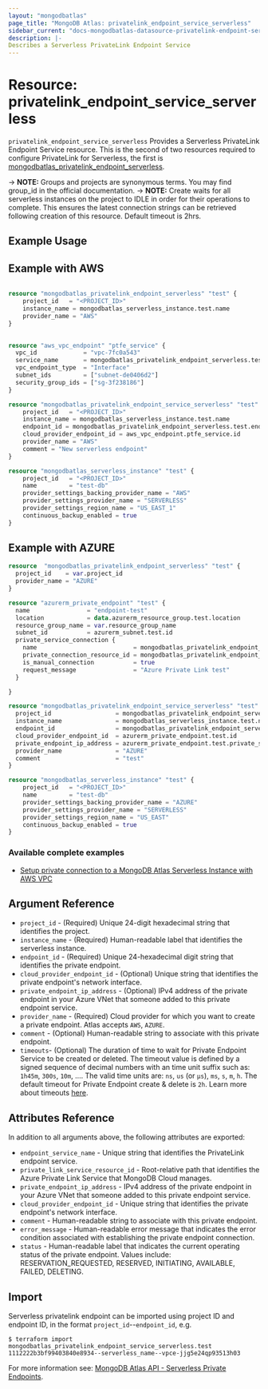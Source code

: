 ```yaml
---
layout: "mongodbatlas"
page_title: "MongoDB Atlas: privatelink_endpoint_service_serverless"
sidebar_current: "docs-mongodbatlas-datasource-privatelink-endpoint-service-serverless"
description: |-
Describes a Serverless PrivateLink Endpoint Service
---
```



# Resource: privatelink_endpoint_service_serverless

`privatelink_endpoint_service_serverless` Provides a Serverless PrivateLink Endpoint Service resource.
This is the second of two resources required to configure PrivateLink for Serverless, the first is [mongodbatlas_privatelink_endpoint_serverless](https://registry.terraform.io/providers/mongodb/mongodbatlas/latest/docs/resources/privatelink_endpoint_serverless).

-> **NOTE:** Groups and projects are synonymous terms. You may find group_id in the official documentation.
-> **NOTE:** Create waits for all serverless instances on the project to IDLE in order for their operations to complete. This ensures the latest connection strings can be retrieved following creation of this resource. Default timeout is 2hrs.

## Example Usage

## Example with AWS
```terraform

resource "mongodbatlas_privatelink_endpoint_serverless" "test" {
	project_id   = "<PROJECT_ID>"
	instance_name = mongodbatlas_serverless_instance.test.name
	provider_name = "AWS"
}
	  

resource "aws_vpc_endpoint" "ptfe_service" {
  vpc_id             = "vpc-7fc0a543"
  service_name       = mongodbatlas_privatelink_endpoint_serverless.test.endpoint_service_name
  vpc_endpoint_type  = "Interface"
  subnet_ids         = ["subnet-de0406d2"]
  security_group_ids = ["sg-3f238186"]
}

resource "mongodbatlas_privatelink_endpoint_service_serverless" "test" {
	project_id   = "<PROJECT_ID>"
	instance_name = mongodbatlas_serverless_instance.test.name
	endpoint_id = mongodbatlas_privatelink_endpoint_serverless.test.endpoint_id
	cloud_provider_endpoint_id = aws_vpc_endpoint.ptfe_service.id
	provider_name = "AWS"
	comment = "New serverless endpoint"
}

resource "mongodbatlas_serverless_instance" "test" {
	project_id   = "<PROJECT_ID>"
	name         = "test-db"
	provider_settings_backing_provider_name = "AWS"
	provider_settings_provider_name = "SERVERLESS"
	provider_settings_region_name = "US_EAST_1"
	continuous_backup_enabled = true
}
```

## Example with AZURE
```terraform
resource  "mongodbatlas_privatelink_endpoint_serverless" "test" {
  project_id    = var.project_id
  provider_name = "AZURE"
}

resource "azurerm_private_endpoint" "test" {
  name                = "endpoint-test"
  location            = data.azurerm_resource_group.test.location
  resource_group_name = var.resource_group_name
  subnet_id           = azurerm_subnet.test.id
  private_service_connection {
    name                           = mongodbatlas_privatelink_endpoint_serverless.test.private_link_service_name
    private_connection_resource_id = mongodbatlas_privatelink_endpoint_serverless.test.private_link_service_resource_id
    is_manual_connection           = true
    request_message                = "Azure Private Link test"
  }

}

resource "mongodbatlas_privatelink_endpoint_service_serverless" "test" {
  project_id                  = mongodbatlas_privatelink_endpoint_serverless.test.project_id
  instance_name               = mongodbatlas_serverless_instance.test.name
  endpoint_id                 = mongodbatlas_privatelink_endpoint_serverless.test.endpoint_id
  cloud_provider_endpoint_id  = azurerm_private_endpoint.test.id 
  private_endpoint_ip_address = azurerm_private_endpoint.test.private_service_connection.0.private_ip_address
  provider_name               = "AZURE"
  comment                     = "test"
}

resource "mongodbatlas_serverless_instance" "test" {
	project_id   = "<PROJECT_ID>"
	name         = "test-db"
	provider_settings_backing_provider_name = "AZURE"
	provider_settings_provider_name = "SERVERLESS"
	provider_settings_region_name = "US_EAST"
	continuous_backup_enabled = true
}
```

### Available complete examples
- [Setup private connection to a MongoDB Atlas Serverless Instance with AWS VPC](https://github.com/mongodb/terraform-provider-mongodbatlas/blob/master/examples/aws-privatelink-endpoint/serverless-instance)


## Argument Reference

* `project_id` - (Required) Unique 24-digit hexadecimal string that identifies the project.
* `instance_name` - (Required) Human-readable label that identifies the serverless instance.
* `endpoint_id` - (Required) Unique 24-hexadecimal digit string that identifies the private endpoint.
* `cloud_provider_endpoint_id` - (Optional) Unique string that identifies the private endpoint's network interface.
* `private_endpoint_ip_address` - (Optional) IPv4 address of the private endpoint in your Azure VNet that someone added to this private endpoint service.
* `provider_name` - (Required) Cloud provider for which you want to create a private endpoint. Atlas accepts `AWS`, `AZURE`.
* `comment` - (Optional) Human-readable string to associate with this private endpoint.
* `timeouts`- (Optional) The duration of time to wait for Private Endpoint Service to be created or deleted. The timeout value is defined by a signed sequence of decimal numbers with an time unit suffix such as: `1h45m`, `300s`, `10m`, .... The valid time units are:  `ns`, `us` (or `µs`), `ms`, `s`, `m`, `h`. The default timeout for Private Endpoint create & delete is `2h`. Learn more about timeouts [here](https://www.terraform.io/plugin/sdkv2/resources/retries-and-customizable-timeouts).

## Attributes Reference

In addition to all arguments above, the following attributes are exported:

* `endpoint_service_name` - Unique string that identifies the PrivateLink endpoint service.
* `private_link_service_resource_id` - Root-relative path that identifies the Azure Private Link Service that MongoDB Cloud manages.
* `private_endpoint_ip_address` - IPv4 address of the private endpoint in your Azure VNet that someone added to this private endpoint service.
* `cloud_provider_endpoint_id` - Unique string that identifies the private endpoint's network interface.
* `comment` - Human-readable string to associate with this private endpoint.
* `error_message` - Human-readable error message that indicates the error condition associated with establishing the private endpoint connection.
* `status` - Human-readable label that indicates the current operating status of the private endpoint. Values include: RESERVATION_REQUESTED, RESERVED, INITIATING, AVAILABLE, FAILED, DELETING.

## Import

Serverless privatelink endpoint can be imported using project ID and endpoint ID, in the format `project_id`--`endpoint_id`, e.g.

```
$ terraform import mongodbatlas_privatelink_endpoint_service_serverless.test 1112222b3bf99403840e8934--serverless_name--vpce-jjg5e24qp93513h03
```

For more information see: [MongoDB Atlas API - Serverless Private Endpoints](https://www.mongodb.com/docs/atlas/reference/api/serverless-private-endpoints-get-one/).
